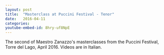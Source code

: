 ```yaml
---
layout: post
title:  "Masterclass at Puccini Festival - Tenor"
date:   2016-04-11
categories: 
youtube-embed-id: 8hry-uf8NpE
---
```

The second of Maestro Zanazzo's masterclasses from the Puccini Festival, Torre del Lago, April 2016.  Videos are in Italian.